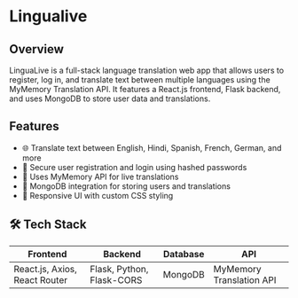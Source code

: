 # Lingualive

## Overview

LinguaLive is a full-stack language translation web app that allows users to register, log in, and translate text between multiple languages using the MyMemory Translation API. It features a React.js frontend, Flask backend, and uses MongoDB to store user data and translations.

## Features

- 🌐 Translate text between English, Hindi, Spanish, French, German, and more
- 🔐 Secure user registration and login using hashed passwords
- 🧠 Uses MyMemory API for live translations
- 💾 MongoDB integration for storing users and translations
- 🎨 Responsive UI with custom CSS styling

## 🛠️ Tech Stack
| Frontend                      | Backend                   | Database | API                      |
| ----------------------------- | ------------------------- | -------- | ------------------------ |
| React.js, Axios, React Router | Flask, Python, Flask-CORS | MongoDB  | MyMemory Translation API |

